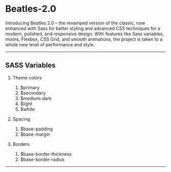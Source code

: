 # Beatles-2.0

Introducing Beatles 2.0 – the revamped version of the classic, now enhanced with Sass for better styling and advanced CSS techniques for a modern, polished, and responsive design. With features like Sass variables, mixins, Flexbox, CSS Grid, and smooth animations, the project is taken to a whole new level of performance and style.

---

## SASS Variables

1. Theme colors
   1. $primary
   2. $secondary
   3. $medium-dark
   4. $light
   5. $white

2. Spacing
   1. $base-padding
   2. $base-margin

3. Borders
   1. $base-border-thickness
   2. $base-border-radius

---

